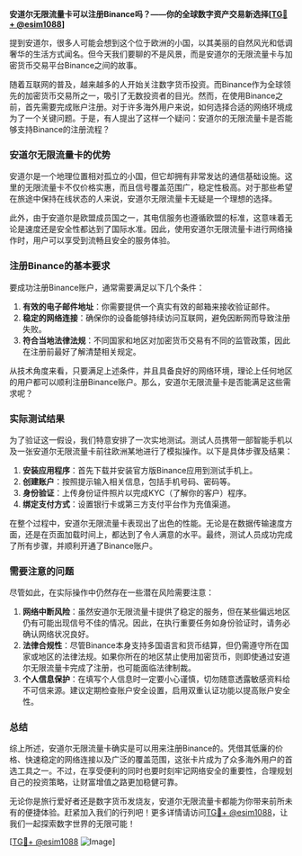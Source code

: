 **安道尔无限流量卡可以注册Binance吗？——你的全球数字资产交易新选择[[TG💪+ @esim1088](https://t.me/s/esim1088)]**

提到安道尔，很多人可能会想到这个位于欧洲的小国，以其美丽的自然风光和低调奢华的生活方式闻名。但今天我们要聊的不是风景，而是安道尔的无限流量卡与加密货币交易平台Binance之间的故事。

随着互联网的普及，越来越多的人开始关注数字货币投资。而Binance作为全球领先的加密货币交易所之一，吸引了无数投资者的目光。然而，在使用Binance之前，首先需要完成账户注册。对于许多海外用户来说，如何选择合适的网络环境成为了一个关键问题。于是，有人提出了这样一个疑问：安道尔的无限流量卡是否能够支持Binance的注册流程？

### 安道尔无限流量卡的优势

安道尔是一个地理位置相对孤立的小国，但它却拥有非常发达的通信基础设施。这里的无限流量卡不仅价格实惠，而且信号覆盖范围广，稳定性极高。对于那些希望在旅途中保持在线状态的人来说，安道尔无限流量卡无疑是一个理想的选择。

此外，由于安道尔是欧盟成员国之一，其电信服务也遵循欧盟的标准，这意味着无论是速度还是安全性都达到了国际水准。因此，使用安道尔无限流量卡进行网络操作时，用户可以享受到流畅且安全的服务体验。

### 注册Binance的基本要求

要成功注册Binance账户，通常需要满足以下几个条件：

1. **有效的电子邮件地址**：你需要提供一个真实有效的邮箱来接收验证邮件。
2. **稳定的网络连接**：确保你的设备能够持续访问互联网，避免因断网而导致注册失败。
3. **符合当地法律法规**：不同国家和地区对加密货币交易有不同的监管政策，因此在注册前最好了解清楚相关规定。

从技术角度来看，只要满足上述条件，并且具备良好的网络环境，理论上任何地区的用户都可以顺利注册Binance账户。那么，安道尔无限流量卡是否能满足这些需求呢？

### 实际测试结果

为了验证这一假设，我们特意安排了一次实地测试。测试人员携带一部智能手机以及一张安道尔无限流量卡前往欧洲某地进行了模拟操作。以下是具体步骤及结果：

1. **安装应用程序**：首先下载并安装官方版Binance应用到测试手机上。
2. **创建账户**：按照提示输入相关信息，包括手机号码、密码等。
3. **身份验证**：上传身份证件照片以完成KYC（了解你的客户）程序。
4. **绑定支付方式**：设置银行卡或第三方支付平台作为充值渠道。

在整个过程中，安道尔无限流量卡表现出了出色的性能。无论是在数据传输速度方面，还是在页面加载时间上，都达到了令人满意的水平。最终，测试人员成功完成了所有步骤，并顺利开通了Binance账户。

### 需要注意的问题

尽管如此，在实际操作中仍然存在一些潜在风险需要注意：

1. **网络中断风险**：虽然安道尔无限流量卡提供了稳定的服务，但在某些偏远地区仍有可能出现信号不佳的情况。因此，在执行重要任务如身份验证时，请务必确认网络状况良好。
2. **法律合规性**：尽管Binance本身支持多国语言和货币结算，但仍需遵守所在国家或地区的法律法规。如果你所在的地区禁止使用加密货币，则即使通过安道尔无限流量卡完成了注册，也可能面临法律制裁。
3. **个人信息保护**：在填写个人信息时一定要小心谨慎，切勿随意透露敏感资料给不可信来源。建议定期检查账户安全设置，启用双重认证功能以提高账户安全性。

### 总结

综上所述，安道尔无限流量卡确实是可以用来注册Binance的。凭借其低廉的价格、快速稳定的网络连接以及广泛的覆盖范围，这张卡片成为了众多海外用户的首选工具之一。不过，在享受便利的同时也要时刻牢记网络安全的重要性，合理规划自己的投资策略，让财富增值之路更加稳健可靠。

无论你是旅行爱好者还是数字货币发烧友，安道尔无限流量卡都能为你带来前所未有的便捷体验。赶紧加入我们的行列吧！更多详情请访问[TG💪+ @esim1088](https://t.me/s/esim1088)，让我们一起探索数字世界的无限可能！

[[TG💪+ @esim1088](https://t.me/s/esim1088) ![Image](https://i.postimg.cc/4NQfJmqS/Snipaste-2025-05-13-00-14-12.png)]